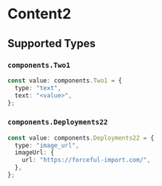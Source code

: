 # Content2


## Supported Types

### `components.Two1`

```typescript
const value: components.Two1 = {
  type: "text",
  text: "<value>",
};
```

### `components.Deployments22`

```typescript
const value: components.Deployments22 = {
  type: "image_url",
  imageUrl: {
    url: "https://forceful-import.com/",
  },
};
```

